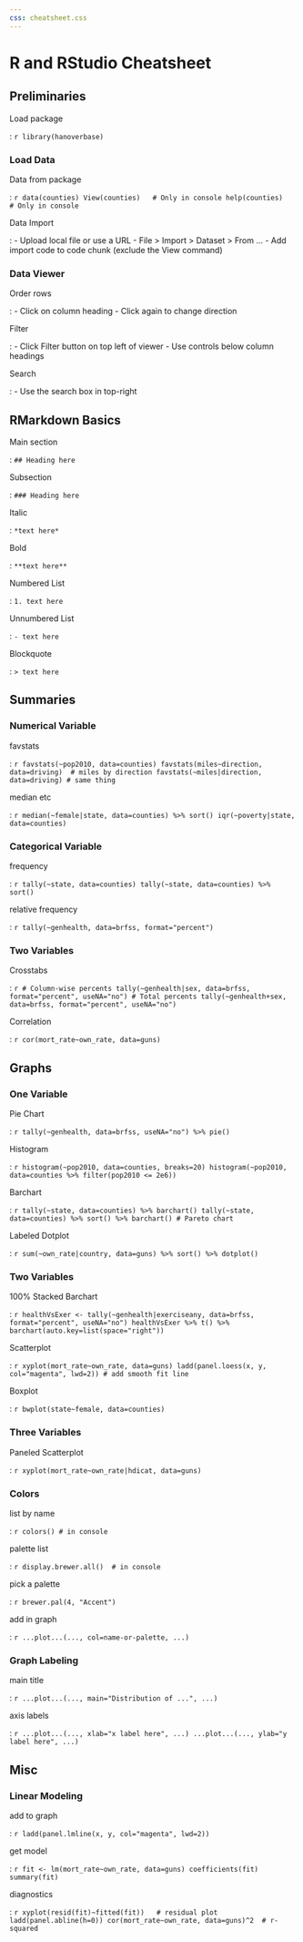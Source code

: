 ```yaml
---
css: cheatsheet.css
---
```


# R and RStudio Cheatsheet

## Preliminaries

Load package

:   ```r
    library(hanoverbase)
    ```

### Load Data

Data from package

:   ```r
    data(counties)
    View(counties)   # Only in console
    help(counties)   # Only in console
    ```

Data Import

:   - Upload local file or use a URL
    - File > Import > Dataset > From ...
    - Add import code to code chunk (exclude the View command)

### Data Viewer

Order rows

:   - Click on column heading
    - Click again to change direction

Filter

:   - Click Filter button on top left of viewer
    - Use controls below column headings

Search

:   - Use the search box in top-right

## RMarkdown Basics

Main section

: `## Heading here`

Subsection

: `### Heading here`

Italic

: `*text here*`

Bold

: `**text here**`

Numbered List

: `1. text here`

Unnumbered List

: `- text here`

Blockquote

: `> text here`

## Summaries

### Numerical Variable

favstats

:   ```r
    favstats(~pop2010, data=counties)
    favstats(miles~direction, data=driving)  # miles by direction
    favstats(~miles|direction, data=driving) # same thing
    ```

median etc

:   ```r
    median(~female|state, data=counties) %>% sort()
    iqr(~poverty|state, data=counties)
    ```

### Categorical Variable

frequency

:   ```r
    tally(~state, data=counties)
    tally(~state, data=counties) %>% sort()
    ```

relative frequency

:   ```r
    tally(~genhealth, data=brfss, format="percent")
    ```

### Two Variables

Crosstabs

:   ```r
    # Column-wise percents
    tally(~genhealth|sex, data=brfss, format="percent", useNA="no")
    # Total percents
    tally(~genhealth+sex, data=brfss, format="percent", useNA="no")
    ```

Correlation

:   ```r
    cor(mort_rate~own_rate, data=guns)
    ```

## Graphs

### One Variable

Pie Chart

:   ```r
    tally(~genhealth, data=brfss, useNA="no") %>% pie()
    ```

Histogram

:   ```r
    histogram(~pop2010, data=counties, breaks=20)
    histogram(~pop2010, data=counties %>% filter(pop2010 <= 2e6))
    ```

Barchart

:   ```r
    tally(~state, data=counties) %>% barchart()
    tally(~state, data=counties) %>% sort() %>% barchart() # Pareto chart
    ```

Labeled Dotplot

:   ```r
    sum(~own_rate|country, data=guns) %>% sort() %>% dotplot()
    ```

### Two Variables

100% Stacked Barchart

:   ```r
    healthVsExer <- tally(~genhealth|exerciseany, data=brfss,
        format="percent", useNA="no")
    healthVsExer %>% t() %>% barchart(auto.key=list(space="right"))
    ```

Scatterplot

:   ```r
    xyplot(mort_rate~own_rate, data=guns)
    ladd(panel.loess(x, y, col="magenta", lwd=2)) # add smooth fit line
    ```

Boxplot

:   ```r
    bwplot(state~female, data=counties)
    ```

### Three Variables

Paneled Scatterplot

:   ```r
    xyplot(mort_rate~own_rate|hdicat, data=guns)
    ```

### Colors

list by name

:   ```r
    colors() # in console
    ```

palette list

:   ```r
    display.brewer.all()  # in console
    ```

pick a palette

:   ```r
    brewer.pal(4, "Accent")
    ```

add in graph

:   ```r
    ...plot...(..., col=name-or-palette, ...)
    ```

### Graph Labeling

main title

:   ```r
    ...plot...(..., main="Distribution of ...", ...)
    ```

axis labels

:   ```r
    ...plot...(..., xlab="x label here", ...)
    ...plot...(..., ylab="y label here", ...)
    ```

## Misc

### Linear Modeling

add to graph

:   ```r
    ladd(panel.lmline(x, y, col="magenta", lwd=2))
    ```

get model

:   ```r
    fit <- lm(mort_rate~own_rate, data=guns)
    coefficients(fit)
    summary(fit)
    ```

diagnostics

:   ```r
    xyplot(resid(fit)~fitted(fit))   # residual plot
    ladd(panel.abline(h=0))
    cor(mort_rate~own_rate, data=guns)^2  # r-squared
    ```
